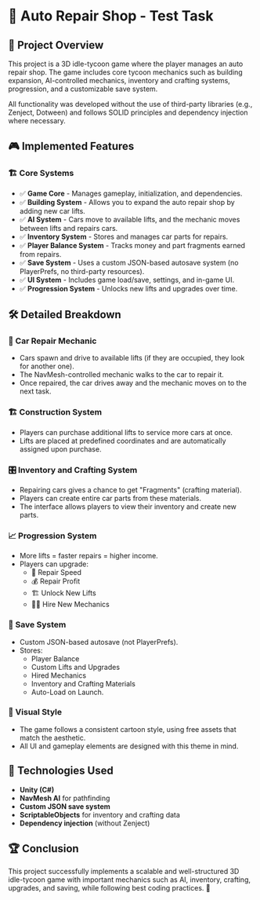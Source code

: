 # 🚗 Auto Repair Shop - Test Task

## 📌 Project Overview

This project is a 3D idle-tycoon game where the player manages an auto repair shop. The game includes core tycoon mechanics such as building expansion, AI-controlled mechanics, inventory and crafting systems, progression, and a customizable save system.

All functionality was developed without the use of third-party libraries (e.g., Zenject, Dotween) and follows SOLID principles and dependency injection where necessary.

## 🎮 Implemented Features

### 🏗 Core Systems
- ✅ **Game Core** - Manages gameplay, initialization, and dependencies.
- ✅ **Building System** - Allows you to expand the auto repair shop by adding new car lifts.
- ✅ **AI System** - Cars move to available lifts, and the mechanic moves between lifts and repairs cars.
- ✅ **Inventory System** - Stores and manages car parts for repairs.
- ✅ **Player Balance System** - Tracks money and part fragments earned from repairs.
- ✅ **Save System** - Uses a custom JSON-based autosave system (no PlayerPrefs, no third-party resources).
- ✅ **UI System** - Includes game load/save, settings, and in-game UI.
- ✅ **Progression System** - Unlocks new lifts and upgrades over time.

## 🛠 Detailed Breakdown

### 🚗 Car Repair Mechanic
- Cars spawn and drive to available lifts (if they are occupied, they look for another one).
- The NavMesh-controlled mechanic walks to the car to repair it.
- Once repaired, the car drives away and the mechanic moves on to the next task.

### 🏗 Construction System
- Players can purchase additional lifts to service more cars at once.
- Lifts are placed at predefined coordinates and are automatically assigned upon purchase.

### 🎛 Inventory and Crafting System
- Repairing cars gives a chance to get "Fragments" (crafting material).
- Players can create entire car parts from these materials.
- The interface allows players to view their inventory and create new parts.

### 📈 Progression System
- More lifts = faster repairs = higher income.
- Players can upgrade:
  - 🔧 Repair Speed
  - 💰 Repair Profit
  - 🏗 Unlock New Lifts
  - 👨‍🔧 Hire New Mechanics

### 💾 Save System
- Custom JSON-based autosave (not PlayerPrefs).
- Stores:
  - Player Balance
  - Custom Lifts and Upgrades
  - Hired Mechanics
  - Inventory and Crafting Materials
  - Auto-Load on Launch.

### 🎨 Visual Style
- The game follows a consistent cartoon style, using free assets that match the aesthetic.
- All UI and gameplay elements are designed with this theme in mind.

## 🔧 Technologies Used
- **Unity (C#)**
- **NavMesh AI** for pathfinding
- **Custom JSON save system**
- **ScriptableObjects** for inventory and crafting data
- **Dependency injection** (without Zenject)

## 🏆 Conclusion
This project successfully implements a scalable and well-structured 3D idle-tycoon game with important mechanics such as AI, inventory, crafting, upgrades, and saving, while following best coding practices. 🚀
